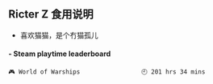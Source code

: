 ## Ricter Z 食用说明
- 喜欢猫猫，是个冇猫孤儿

<!-- steam-box start -->
#### - Steam playtime leaderboard
```text
🎮 World of Warships                 🕘 201 hrs 34 mins
```
<!-- Powered by https://github.com/YouEclipse/steam-box . -->
<!-- steam-box end -->
